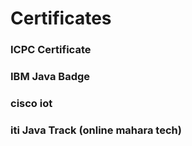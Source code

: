 
# Certificates

### ICPC  Certificate
### IBM Java Badge 
### cisco iot 
### iti Java Track (online mahara tech)
